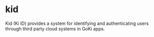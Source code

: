 # kid
Kid (Ki ID) provides a system for identifying and authenticating users through third party cloud systems in GoKi apps.
